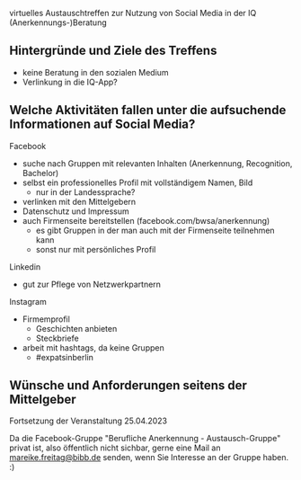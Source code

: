 virtuelles Austauschtreffen zur Nutzung von Social Media in der IQ (Anerkennungs-)Beratung

## Hintergründe und Ziele des Treffens
- keine Beratung in den sozialen Medium
- Verlinkung in die IQ-App?


## Welche Aktivitäten fallen unter die aufsuchende Informationen auf Social Media?
Facebook
- suche nach Gruppen mit relevanten Inhalten (Anerkennung, Recognition, Bachelor)
- selbst ein professionelles Profil mit vollständigem Namen, Bild
	- nur in der Landessprache?
- verlinken mit den Mittelgebern
- Datenschutz und Impressum
- auch Firmenseite bereitstellen (facebook.com/bwsa/anerkennung)
	- es gibt Gruppen in der man auch mit der Firmenseite teilnehmen kann
	- sonst nur mit persönliches Profil

Linkedin
- gut zur Pflege von Netzwerkpartnern

Instagram
- Firmemprofil
	- Geschichten anbieten
	- Steckbriefe
- arbeit mit hashtags, da keine Gruppen
	- #expatsinberlin

## Wünsche und Anforderungen seitens der Mittelgeber


Fortsetzung der Veranstaltung 25.04.2023


Da die Facebook-Gruppe "Berufliche Anerkennung - Austausch-Gruppe" privat ist, also öffentlich nicht sichbar, gerne eine Mail an mareike.freitag@bibb.de senden, wenn Sie Interesse an der Gruppe haben.  :)
